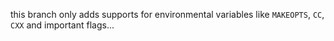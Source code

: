 this branch only adds supports for environmental variables like `MAKEOPTS`, `CC`, `CXX` and important flags...
